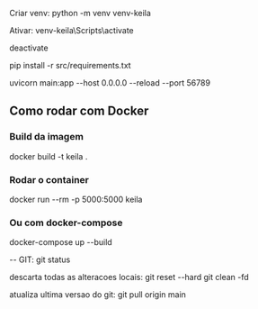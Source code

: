 Criar venv:
python -m venv venv-keila

Ativar:
venv-keila\Scripts\activate

deactivate

pip install -r src/requirements.txt

uvicorn main:app --host 0.0.0.0 --reload --port 56789



## Como rodar com Docker

### Build da imagem
docker build -t keila .

### Rodar o container
docker run --rm -p 5000:5000 keila

### Ou com docker-compose
docker-compose up --build

-- GIT:
git status

descarta todas as alteracoes locais:
git reset --hard
git clean -fd

atualiza ultima versao do git:
git pull origin main

